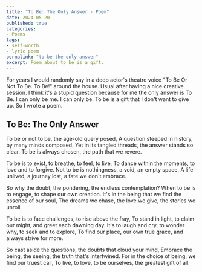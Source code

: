 ```yaml
---
title: "To Be: The Only Answer - Poem"
date: 2024-05-20
published: true
categories:
- Poems
tags:
- self-worth
- lyric poem
permalink: "to-be-the-only-answer"
excerpt: Poem about to be is a gift.
---
```

For years I would randomly say in a deep actor's theatre voice "To Be Or Not To Be. To Be!" around the house. Usual after having a nice creative session. I think it's a stupid question because for me the only answer is To Be. I can only be me. I can only be. To be is a gift that I don't want to give up. So I wrote a poem.

## To Be: The Only Answer

To be or not to be, the age-old query posed,
A question steeped in history, by many minds composed.
Yet in its tangled threads, the answer stands so clear,
To be is always chosen, the path that we revere.

To be is to exist, to breathe, to feel, to live,
To dance within the moments, to love and to forgive.
Not to be is nothingness, a void, an empty space,
A life unlived, a journey lost, a fate we don't embrace.

So why the doubt, the pondering, the endless contemplation?
When to be is to engage, to shape our own creation.
It's in the being that we find the essence of our soul,
The dreams we chase, the love we give, the stories we unroll.

To be is to face challenges, to rise above the fray,
To stand in light, to claim our might, and greet each dawning day.
It's to laugh and cry, to wonder why, to seek and to explore,
To find our place, our own true grace, and always strive for more.

So cast aside the questions, the doubts that cloud your mind,
Embrace the being, the seeing, the truth that's intertwined.
For in the choice of being, we find our truest call,
To live, to love, to be ourselves, the greatest gift of all.